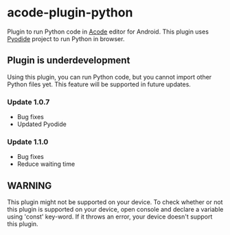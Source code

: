 # acode-plugin-python

Plugin to run Python code in [Acode](https://acode.foxdebug.com) editor for Android. This plugin uses [Pyodide](https://pyodide.org) project to run Python in browser.

## Plugin is underdevelopment

Using this plugin, you can run Python code, but you cannot import other Python files yet. This feature will be supported in future updates.

### Update 1.0.7

- Bug fixes
- Updated Pyodide

### Update 1.1.0

- Bug fixes
- Reduce waiting time

## WARNING

This plugin might not be supported on your device. To check whether or not this plugin is supported on your device, open console and declare a variable using 'const' key-word. If it throws an error, your device doesn't support this plugin.
